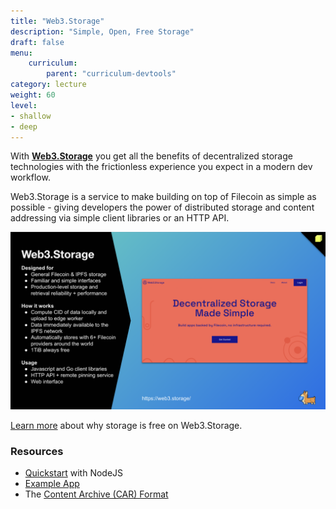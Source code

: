 ```yaml
---
title: "Web3.Storage"
description: "Simple, Open, Free Storage"
draft: false
menu:
    curriculum:
        parent: "curriculum-devtools"
category: lecture
weight: 60
level:
- shallow
- deep
---
```


With **[Web3.Storage](https://web3.storage/)** you get all the benefits of decentralized storage technologies with the frictionless experience you expect in a modern dev workflow.

Web3.Storage is a service to make building on top of Filecoin as simple as possible - giving developers the power of distributed storage and content addressing via simple client libraries or an HTTP API.

![Web3.Storage Basics](overview.png)

[Learn more](https://web3.storage/docs/concepts/storage-economics) about why storage is free on Web3.Storage.

### Resources

* [Quickstart](https://web3.storage/docs/#quickstart) with NodeJS
* [Example App](https://web3.storage/docs/examples/image-gallery)
* The [Content Archive (CAR) Format](https://web3.storage/docs/how-tos/work-with-car-files)
